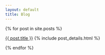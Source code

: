 ```yaml
---
layout: default
title: Blog
---
```


<article class='container'>
<div class='row'>
<div class='col-md-8'>
{% for post in site.posts %}

<a class='h3' href='{{ site.baseurl }}{{ post.url }}'>{{ post.title }}</a>
{% include post_details.html %}

{% endfor %}
</div>
</div>
</article>
